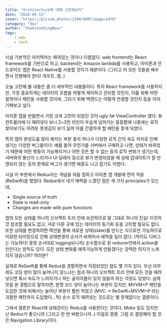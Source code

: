 ```yaml
---
title: "Architecture에 대해 고민해보자"
date: "2018-09-13"
cover: "https://picsum.photos/1200/800?image=1078"
category: "dev"
author: "theGreatKingBear"
tags: 
    - web
    - tech
---
```


사실 기본적인 아키텍처는 짜여있는 것이나 다름없다. web frontend는 React framework를 기반으로 하고, backend는 Amazon lambda를 사용하고, 아이폰과 안드로이드 앱은 React Native를 사용할 것이기 때문이다. (그리고 이 모든 것들을 배우면서 진행해야 한다! 개꾸르..잼..)

오늘 고민해 볼 내용은 좀 더 세부적인 내용들이다. 특히 React framework를 사용하지만, 가장 중요하게는 데이터의 흐름을 어떻게 제어하고 관리할 것인지, 이를 위해 어떤 철학이나 패턴을 사용할 것이며, 그러기 위해 백엔드는 어떻게 연결할 것인지 등을 이야기해보고 싶다. 

아이폰 앱을 만들면서 가장 크게 고민이 되었던 것이 ugly fat ViewController 였다. 뷰컨트롤러에 다 때려넣다 보니 2~3천 라인이 우습게 넘어가는 뚱뚱함에 나중에는 로직 찾아보기도 어려운 못생김이 보기 싫어 이를 간결하게 할 패턴을 찾게 되었다. 

특히 앱의 완성도를 많이 해치는 부분 중의 하나가 다양한 로직 간의 속도 차이로 인해 생기는 다양한 버그들이다. 예를 들어 무언가를 서버에서 구매하고 나면, 상태가 바뀌었기 때문에 어떤 행동이 가능해지거나 어떤 것은 할 수 없는 등의 로직 변화가 생기는데, 서버와의 통신이 느리거나 UI 딜레이 등으로 뷰가 변경되었을 때 상태 업데이트가 잘 반영되지 않는 등의 문제로 버그가 생기면 짜증도 나고 잡기도 어렵다. 

사실 이 부분에서 Redux라는 개념을 처음 접하고 아이폰 앱 개발에 먼저 적용(ReSwift)을 했었다. Redux에서 내가 매력을 느꼈던 점은 세 가지 principles가 있는데, 

* Single source of truth 
* State is read-only
* Changes are made with pure functions

앱의 모든 상태를 하나의 오브젝트 트리 안에 보관하므로 말 그대로 하나의 진실! 이것저것 참조할 필요도 없고, 서로 다른 곳에 있는 데이터의 동기화 등을 고민할 필요도 없다. 또한 상태를 변경하려면 액션을 통해 새로운 상태(state)를 만드는 식으로만 가능하므로 미묘한 타이밍으로 인해 상태변경의 순서가 바뀌어서 애먹을 일이 없다. (적어도 디버그는 가능하다! 몽땅 순서대로 logging되니까) 순수함수로 된 reducer안에서 action을 만든다는 원칙도 있다. 모든 상태 변화를 예측가능하게 만들겠다는 강력한 의지가 느껴지지 않습니까? 여러분?

실제로 ReSwift를 통해 Redux을 경험하면서 걱정되었던 점도 몇 가지 있다. 우선 아무래도 코딩 양이 많이 늘어나지 않느냐는 점과 하나의 오브젝트 트리 안에 모든 것을 때려 넣으면 혹시 속도가 느려지거나 하는 골치아픔이 있지 않을까 하는 걱정도 있었다. 실제 맛을 본 경험으로 말하자면, 분명 코드 양이 늘어나는 부분이 있지만, MVVM+P 패턴을 도입한 것에 비해서는 늘어난 부분이 훨씬 적었고 (MVC -> ReSwift+MVVM+P 라는 괴랄한 패턴까지 도입했다...헉) 순수 로직 때려넣는 것으로는 별 문제없다는 결론이다. 

그래서 결론은 React에 상태관리는 Redux를 사용한다는 것이다. Mobx 등도 있지만 난 Redux가 좋으니까 (그리고 한 번 써봤으니까..) 이걸로 꽝꽝. 그럼 또 결정해야 할 것은 Navigation Library이다. 